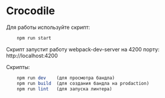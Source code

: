 # Crocodile

Для работы используйте скрипт:

```js
    npm run start
```

Скрипт запустит работу webpack-dev-server на 4200 порту: http://localhost:4200

Cкрипты:

```js
    npm run dev    (для просмотра бандла)
    npm run build  (для создания бандла на prodaction)
    npm run lint   (для запуска линтера)
```
